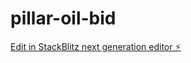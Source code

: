 # pillar-oil-bid

[Edit in StackBlitz next generation editor ⚡️](https://stackblitz.com/~/github.com/danielDozie/pillar-oil-bid)